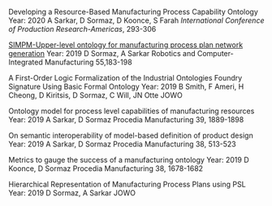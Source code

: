 Developing a Resource-Based Manufacturing Process Capability Ontology
Year: 2020
A Sarkar, D Sormaz, D Koonce, S Farah
<i>International Conference of Production Research-Americas</i>, 293-306


<a href="https://doi.org/10.1016/j.rcim.2018.04.002">SIMPM-Upper-level ontology for manufacturing process plan network generation</a>
Year: 2019
D Sormaz, A Sarkar
Robotics and Computer-Integrated Manufacturing 55,183-198


A First-Order Logic Formalization of the Industrial Ontologies Foundry Signature Using Basic Formal Ontology
Year: 2019
B Smith, F Ameri, H Cheong, D Kiritsis, D Sormaz, C Will, JN Otte
JOWO


Ontology model for process level capabilities of manufacturing resources
Year: 2019
A Sarkar, D Sormaz
Procedia Manufacturing 39, 1889-1898


On semantic interoperability of model-based definition of product design
Year: 2019
A Sarkar, D Sormaz
Procedia Manufacturing 38, 513-523


Metrics to gauge the success of a manufacturing ontology
Year: 2019
D Koonce, D Sormaz
Procedia Manufacturing 38, 1678-1682


Hierarchical Representation of Manufacturing Process Plans using PSL
Year: 2019
D Sormaz, A Sarkar
JOWO
